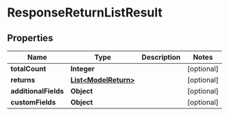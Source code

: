 

# ResponseReturnListResult

## Properties

Name | Type | Description | Notes
------------ | ------------- | ------------- | -------------
**totalCount** | **Integer** |  |  [optional]
**returns** | [**List&lt;ModelReturn&gt;**](ModelReturn.md) |  |  [optional]
**additionalFields** | **Object** |  |  [optional]
**customFields** | **Object** |  |  [optional]




